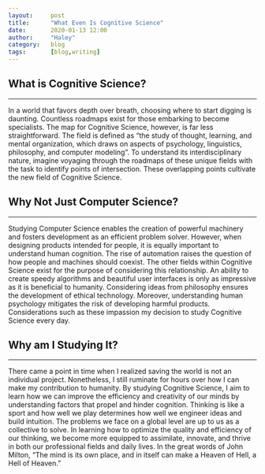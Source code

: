 ```yaml
---
layout:     post
title:      "What Even Is Cognitive Science"
date:       2020-01-13 12:00
author:     "Haley"
category:   blog
tags:       [blog,writing]
---
```


## What is Cognitive Science?
-----------------------------

In a world that favors depth over breath, choosing where to start digging is daunting. Countless roadmaps exist for those embarking to become specialists. The map for Cognitive Science, however, is far less straightforward. The field is defined as “the study of thought, learning, and mental organization, which draws on aspects of psychology, linguistics, philosophy, and computer modeling”. To understand its interdisciplinary nature, imagine voyaging through the roadmaps of these unique fields with the task to identify points of intersection. These overlapping points cultivate the new field of Cognitive Science. 

## Why Not Just Computer Science?
---------------------------------

Studying Computer Science enables the creation of powerful machinery and fosters development as an efficient problem solver. However, when designing products intended for people, it is equally important to understand human cognition. The rise of automation raises the question of how people and machines should coexist. The other fields within Cognitive Science exist for the purpose of considering this relationship. An ability to create speedy algorithms and beautiful user interfaces is only as impressive as it is beneficial to humanity. Considering ideas from philosophy ensures the development of ethical technology. Moreover, understanding human psychology mitigates the risk of developing harmful products. Considerations such as these impassion my decision to study Cognitive Science every day.

## Why am I Studying It?
------------------------

There came a point in time when I realized saving the world is not an individual project. Nonetheless, I still ruminate for hours over how I can make my contribution to humanity. By studying Cognitive Science, I aim to learn how we can improve the efficiency and creativity of our minds by understanding factors that propel and hinder cognition. Thinking is like a sport and how well we play determines how well we engineer ideas and build intuition. The problems we face on a global level are up to us as a collective to solve. In learning how to optimize the quality and efficiency of our thinking, we become more equipped to assimilate, innovate, and thrive in both our professional fields and daily lives. In the great words of John Milton, “The mind is its own place, and in itself can make a Heaven of Hell, a Hell of Heaven.”
